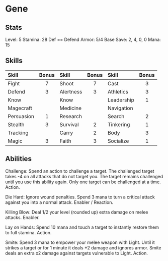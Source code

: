 # Gene

## Stats

Level: 5
Stamina: 28
Def == Defend
Armor: 5/4
Base Save: 2, 4, 0, 0
Mana: 15

## Skills

| Skill      | Bonus | Skill     | Bonus | Skill      | Bonus |
| :--------- | :---: | :-------- | :---: | :--------- | :---: |
| Fight      |   7   | Shoot     |   7   | Cast       |   3   |
| Defend     |   3   | Alertness |   3   | Athletics  |   3   |
| Know       |       | Know      |       | Leadership |   1   |
| Magecraft  |       | Medicine  |       | Navigation |       |
| Persuasion |   1   | Research  |       | Search     |   2   |
| Stealth    |   3   | Survival  |   2   | Tinkering  |   1   |
| Tracking   |       | Carry     |   2   | Body       |   3   |
| Magic      |   3   | Faith     |   3   | Socialize  |   1   |

## Abilities

Challenge: Spend an action to challenge a target. The challenged target takes -4 on all attacks that do not target you. The target remains challenged until you use this ability again. Only one target can be challenged at a time. Action.

Die Hard: Ignore wound penalties. Spend 3 mana to turn a critical attack against you into a normal attack. Enabler / Reaction.

Killing Blow: Deal 1/2 your level (rounded up) extra damage on melee attacks. Enabler.

Lay on Hands: Spend 10 mana and touch a target to instantly restore them to full stamina. Action.

Smite: Spend 3 mana to empower your melee weapon with Light. Until it strikes a target or for 1 minute it deals +2 damage and ignores armor. Smite deals an extra x2 damage against targets vulnerable to Light. Action.